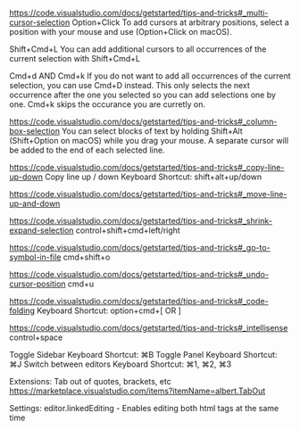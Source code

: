 https://code.visualstudio.com/docs/getstarted/tips-and-tricks#_multi-cursor-selection
Option+Click
To add cursors at arbitrary positions, select a position with your mouse and use (Option+Click on macOS).

Shift+Cmd+L
You can add additional cursors to all occurrences of the current selection with Shift+Cmd+L

Cmd+d AND Cmd+k
If you do not want to add all occurrences of the current selection, you can use Cmd+D instead. 
This only selects the next occurrence after the one you selected so you can add selections one by one.
Cmd+k skips the occurance you are curretly on.


https://code.visualstudio.com/docs/getstarted/tips-and-tricks#_column-box-selection
You can select blocks of text by holding Shift+Alt (Shift+Option on macOS) while you drag your mouse. A separate cursor will be added to the end of each selected line.

https://code.visualstudio.com/docs/getstarted/tips-and-tricks#_copy-line-up-down
Copy line up / down
Keyboard Shortcut: shift+alt+up/down


https://code.visualstudio.com/docs/getstarted/tips-and-tricks#_move-line-up-and-down

https://code.visualstudio.com/docs/getstarted/tips-and-tricks#_shrink-expand-selection
control+shift+cmd+left/right

https://code.visualstudio.com/docs/getstarted/tips-and-tricks#_go-to-symbol-in-file
cmd+shift+o

https://code.visualstudio.com/docs/getstarted/tips-and-tricks#_undo-cursor-position
cmd+u

https://code.visualstudio.com/docs/getstarted/tips-and-tricks#_code-folding
Keyboard Shortcut: option+cmd+[ OR ]

https://code.visualstudio.com/docs/getstarted/tips-and-tricks#_intellisense
control+space

Toggle Sidebar Keyboard Shortcut: ⌘B
Toggle Panel Keyboard Shortcut: ⌘J
Switch between editors Keyboard Shortcut: ⌘1, ⌘2, ⌘3

Extensions:
Tab out of quotes, brackets, etc
https://marketplace.visualstudio.com/items?itemName=albert.TabOut

Settings:
editor.linkedEditing - Enables editing both html tags at the same time
